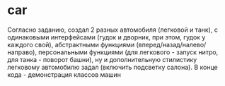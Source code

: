 # car
Согласно заданию, создал 2 разных автомобиля (легковой и танк), с одинаковыми интерфейсами (гудок и дворник, при этом, гудок у каждого свой), абстрактными функциями (вперед/назад/налево/направо), персональными функциями (для легкового - запуск нитро, для танка - поворот башни), ну и дополнительную стилистику легковому автомобилю задал (включить подсветку салона). В конце кода - демонстрация классов машин
